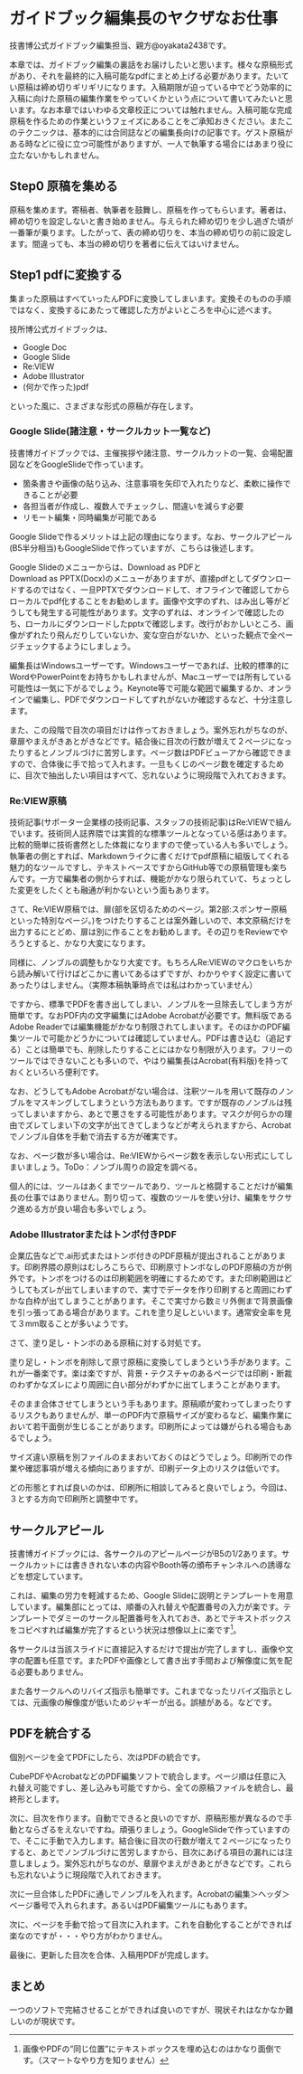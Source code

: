# ガイドブック編集長のヤクザなお仕事

技書博公式ガイドブック編集担当、親方@oyakata2438です。

本章では、ガイドブック編集の裏話をお届けしたいと思います。様々な原稿形式があり、それを最終的に入稿可能なpdfにまとめ上げる必要があります。たいてい原稿は締め切りギリギリになります。入稿期限が迫っている中でどう効率的に入稿に向けた原稿の編集作業をやっていくかという点について書いてみたいと思います。なお本章ではいわゆる文章校正については触れません。入稿可能な完成原稿を作るための作業というフェイズにあることをご承知おきください。またこのテクニックは、基本的には合同誌などの編集長向けの記事です。ゲスト原稿がある時などに役に立つ可能性がありますが、一人で執筆する場合にはあまり役に立たないかもしれません。

## Step0 原稿を集める
原稿を集めます。寄稿者、執筆者を鼓舞し、原稿を作ってもらいます。著者は、締め切りを設定しないと書き始めません。与えられた締め切りを少し過ぎた頃が一番筆が乗ります。したがって、表の締め切りを、本当の締め切りの前に設定します。間違っても、本当の締め切りを著者に伝えてはいけません。

## Step1 pdfに変換する
集まった原稿はすべていったんPDFに変換してしまいます。変換そのものの手順ではなく、変換するにあたって確認した方がよいところを中心に述べます。

技所博公式ガイドブックは、

* Google Doc
* Google Slide
* Re:VIEW
* Adobe Illustrator
* (何かで作った)pdf

といった風に、さまざまな形式の原稿が存在します。

### Google Slide(諸注意・サークルカット一覧など)

技書博ガイドブックでは、主催挨拶や諸注意、サークルカットの一覧、会場配置図などをGoogleSlideで作っています。

* 箇条書きや画像の貼り込み、注意事項を矢印で入れたりなど、柔軟に操作できることが必要
* 各担当者が作成し、複数人でチェックし、間違いを減らす必要
* リモート編集・同時編集が可能である

Google Slideで作るメリットは上記の理由になります。なお、サークルアピール(B5半分相当)もGoogleSlideで作っていますが、こちらは後述します。

Google Slideのメニューからは、Download as PDFとDownload as PPTX(Docx)のメニューがありますが、直接pdfとしてダウンロードするのではなく、一旦PPTXでダウンロードして、オフラインで確認してからローカルでpdf化することをお勧めします。画像や文字のずれ、はみ出し等がどうしても発生する可能性があります。文字のずれは、オンラインで確認したのち、ローカルにダウンロードしたpptxで確認します。改行がおかしいところ、画像がずれたり飛んだりしていないか、変な空白がないか、といった観点で全ページチェックするようにしましょう。

編集長はWindowsユーザーです。Windowsユーザーであれば、比較的標準的にWordやPowerPointをお持ちかもしれませんが、Macユーザーでは所有している可能性は一気に下がるでしょう。Keynote等で可能な範囲で編集するか、オンラインで編集し、PDFでダウンロードしてずれがないか確認するなど、十分注意します。

また、この段階で目次の項目だけは作っておきましょう。案外忘れがちなのが、章扉やまえがきあとがきなどです。結合後に目次の行数が増えて２ページになったりするとノンブルづけに苦労します。ページ数はPDFビューアから確認できますので、合体後に手で拾って入れます。一旦もくじのページ数を確定するために、目次で抽出したい項目はすべて、忘れないように現段階で入れておきます。

### Re:VIEW原稿
技術記事(サポーター企業様の技術記事、スタッフの技術記事)はRe:VIEWで組んでいます。技術同人誌界隈では実質的な標準ツールとなっている感はあります。比較的簡単に技術書然とした体裁になりますので使っている人も多いでしょう。執筆者の側とすれば、Markdownライクに書くだけでpdf原稿に組版してくれる魅力的なツールですし、テキストベースですからGitHub等での原稿管理も楽ちんです。一方で編集者の側からすれば、機能がかなり限られていて、ちょっとした変更をしたくとも融通が利かないという面もあります。

さて、Re:VIEW原稿では、扉(部を区切るためのページ。第2部:スポンサー原稿　といった特別なページ。)をつけたりすることは案外難しいので、本文原稿だけを出力するにとどめ、扉は別に作ることをお勧めします。その辺りをReviewでやろうとすると、かなり大変になります。

同様に、ノンブルの調整もかなり大変です。もちろんRe:VIEWのマクロをいちから読み解いて行けばどこかに書いてあるはずですが、わかりやすく設定に書いてあったりはしません。（実際本稿執筆時点では私はわかっていません）

ですから、標準でPDFを書き出してしまい、ノンブルを一旦除去してしまう方が簡単です。なおPDF内の文字編集にはAdobe Acrobatが必要です。無料版であるAdobe Readerでは編集機能がかなり制限されてしまいます。そのほかのPDF編集ツールで可能かどうかについては確認していません。PDFは書き込む（追記する）ことは簡単でも、削除したりすることにはかなり制限が入ります。フリーのツールではできないことも多いので、やはり編集長はAcrobat(有料版)を持っておくといろいろ便利です。

なお、どうしてもAdobe Acrobatがない場合は、注釈ツールを用いて既存のノンブルをマスキングしてしまうという方法もあります。ですが既存のノンブルは残ってしまいますから、あとで悪さをする可能性があります。マスクが何らかの理由でズレてしまい下の文字が出てきてしまうなどが考えられますから、Acrobatでノンブル自体を手動で消去する方が確実です。

なお、ページ数が多い場合は、Re:VIEWからページ数を表示しない形式にしてしまいましょう。ToDo：ノンブル周りの設定を調べる。

個人的には、ツールはあくまでツールであり、ツールと格闘することだけが編集長の仕事ではありません。割り切って、複数のツールを使い分け、編集をサクサク進める方が良い場合も多いでしょう。

### Adobe Illustratorまたはトンボ付きPDF
企業広告などで.ai形式またはトンボ付きのPDF原稿が提出されることがあります。印刷界隈の原則はむしろこちらで、印刷原寸トンボなしのPDF原稿の方が例外です。トンボをつけるのは印刷範囲を明確にするためです。また印刷範囲はどうしてもズレが出てしまいますので、実寸でデータを作り印刷すると周囲にわずかな白枠が出てしまうことがあります。そこで実寸から数ミリ外側まで背景画像を引っ張ってある場合があります。これを塗り足しといいます。通常安全率を見て３mm取ることが多いようです。

さて、塗り足し・トンボのある原稿に対する対処です。

塗り足し・トンボを削除して原寸原稿に変換してしまうという手があります。これが一番楽です。楽は楽ですが、背景・テクスチャのあるページでは印刷・断裁のわずかなズレにより周囲に白い部分がわずかに出てしまうことがあります。

そのまま合体させてしまうという手もあります。原稿順が変わってしまったりするリスクもありませんが、単一のPDF内で原稿サイズが変わるなど、編集作業において若干面倒が生じることがあります。印刷所によっては嫌がられる場合もあるでしょう。

サイズ違い原稿を別ファイルのままおいておくのはどうでしょう。印刷所での作業や確認事項が増える傾向にありますが、印刷データ上のリスクは低いです。

どの形態とすれば良いのかは、印刷所に相談してみると良いでしょう。今回は、３とする方向で印刷所と調整中です。

## サークルアピール
技書博ガイドブックには、各サークルのアピールページがB5の1/2あります。サークルカットには書ききれない本の内容やBooth等の頒布チャンネルへの誘導などを想定しています。

これは、編集の労力を軽減するため、Google Slideに説明とテンプレートを用意しています。編集部にとっては、順番の入れ替えや配置番号の入力が楽です。テンプレートでダミーのサークル配置番号を入れておき、あとでテキストボックスをコピペすれば編集が完了するという状況は想像以上に楽です[^No]。

[^No]: 画像やPDFの”同じ位置”にテキストボックスを埋め込むのはかなり面倒です。（スマートなやり方を知りません）

各サークルは当該スライドに直接記入するだけで提出が完了しますし、画像や文字の配置も任意です。またPDFや画像として書き出す手間および解像度に気を配る必要もありません。

また各サークルへのリバイズ指示も簡単です。これまでなったリバイズ指示としては、元画像の解像度が低いためジャギーが出る。誤植がある。などです。


## PDFを統合する

個別ベージを全てPDFにしたら、次はPDFの統合です。

CubePDFやAcrobatなどのPDF編集ソフトで統合します。ページ順は任意に入れ替え可能ですし、差し込みも可能ですから、全ての原稿ファイルを統合し、最終形とします。

次に、目次を作ります。自動でできると良いのですが、原稿形態が異なるので手動とならざるをえないですね。頑張りましょう。GoogleSlideで作っていますので、そこに手動で入力します。結合後に目次の行数が増えて２ページになったりすると、あとでノンブルづけに苦労しますから、目次にあげる項目の漏れには注意しましょう。案外忘れがちなのが、章扉やまえがきあとがきなどです。これらも忘れないように現段階で入れておきます。

次に一旦合体したPDFに通しでノンブルを入れます。Acrobatの編集＞ヘッダ＞ベージ番号で入れられます。あるいはPDF編集ツールにもあります。

次に、ページを手動で拾って目次に入れます。これを自動化することができれば楽なのですが・・・やり方がわかりません。

最後に、更新した目次を合体、入稿用PDFが完成します。

## まとめ

一つのソフトで完結させることができれば良いのですが、現状それはなかなか難しいのが現状です。

